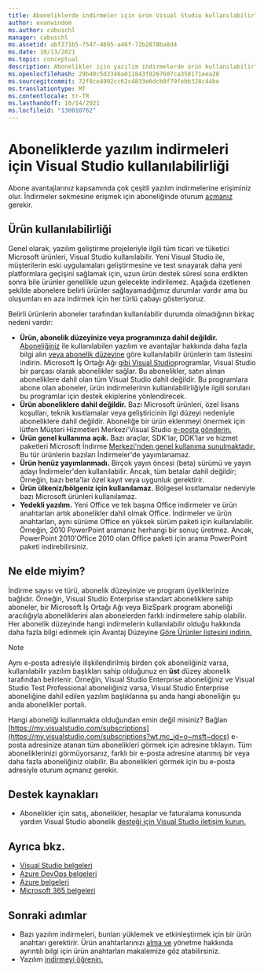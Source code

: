 ```yaml
---
title: Aboneliklerde indirmeler için ürün Visual Studio kullanılabilirliği | Microsoft Docs
author: evanwindom
ms.author: cabuschl
manager: cabuschl
ms.assetid: abf271b5-7547-4695-a46f-72b2878ba8d4
ms.date: 10/13/2021
ms.topic: conceptual
description: Abonelikler için yazılım indirmelerde ürün kullanılabilirliği Visual Studio öğrenin
ms.openlocfilehash: 29b40c5d2346a011843f8267607ca358171eea28
ms.sourcegitcommit: 72f8ce4992cc62c4833e6dcb0f79febb328c44be
ms.translationtype: MT
ms.contentlocale: tr-TR
ms.lasthandoff: 10/14/2021
ms.locfileid: "130010762"
---
```

# <a name="product-availability-for-software-downloads-in-visual-studio-subscriptions"></a>Aboneliklerde yazılım indirmeleri için Visual Studio kullanılabilirliği
Abone avantajlarınız kapsamında çok çeşitli yazılım indirmelerine erişiminiz olur.
İndirmeler sekmesine erişmek için aboneliğinde oturum [açmanız](https://my.visualstudio.com/downloads?wt.mc_id=o~msft~docs) gerekir.

## <a name="product-availability"></a>Ürün kullanılabilirliği
Genel olarak, yazılım geliştirme projeleriyle ilgili tüm ticari ve tüketici Microsoft ürünleri, Visual Studio kullanılabilir. Yeni Visual Studio ile, müşterilerin eski uygulamaları geliştirmesine ve test sınayarak daha yeni platformlara geçişini sağlamak için, uzun ürün destek süresi sona erdikten sonra bile ürünler genellikle uzun gelecekte indirilemez. Aşağıda özetlenen şekilde abonelere belirli ürünler sağlayamadığımız durumlar vardır ama bu oluşumları en aza indirmek için her türlü çabayı gösteriyoruz.

Belirli ürünlerin aboneler tarafından kullanılabilir durumda olmadığının birkaç nedeni vardır:

- **Ürün, abonelik düzeyinize veya programınıza dahil değildir.** [Aboneliğiniz](https://visualstudio.microsoft.com/vs/pricing/) ile kullanılabilen yazılım ve avantajlar hakkında daha fazla bilgi alın [veya abonelik düzeyine](https://download.microsoft.com/download/1/5/4/15454442-CF17-47B9-A65D-DF84EF88511B/Products_by_Benefit_Level.xlsx) göre kullanılabilir ürünlerin tam listesini indirin. Microsoft İş Ortağı Ağı [gibi Visual Studio](https://partner.microsoft.com/)programlar, Visual Studio bir parçası olarak abonelikler sağlar.  Bu abonelikler, satın alınan aboneliklere dahil olan tüm Visual Studio dahil değildir. Bu programlara abone olan aboneler, ürün indirmelerinin kullanılabilirliğiyle ilgili soruları bu programlar için destek ekiplerine yönlendirecek.
- **Ürün aboneliklere dahil değildir.** Bazı Microsoft ürünleri, özel lisans koşulları, teknik kısıtlamalar veya geliştiricinin ilgi düzeyi nedeniyle aboneliklere dahil değildir. Aboneliğe bir ürün eklenmeyi önermek için lütfen Müşteri Hizmetleri Merkezi'Visual Studio [e-posta gönderin.](https://visualstudio.microsoft.com/subscriptions/support/)
- **Ürün genel kullanıma açık.** Bazı araçlar, SDK'lar, DDK'lar ve hizmet paketleri Microsoft İndirme [Merkezi'nden genel kullanıma sunulmaktadır.](https://www.microsoft.com/download) Bu tür ürünlerin bazıları İndirmeler'de yayımlanamaz.
- **Ürün henüz yayımlanmadı.**  Birçok yayın öncesi (beta) sürümü ve yayın adayı İndirmeler'den kullanılabilir. Ancak, tüm betalar dahil değildir; Örneğin, bazı beta'lar özel kayıt veya uygunluk gerektirir. 
- **Ürün ülkeniz/bölgeniz için kullanılamaz.** Bölgesel kısıtlamalar nedeniyle bazı Microsoft ürünleri kullanılamaz.
- **Yedekli yazılım.** Yeni Office ve tek başına Office indirmeler ve ürün anahtarları artık abonelikler dahil olmak Office. İndirmeler ve ürün anahtarları, aynı sürüme Office en yüksek sürüm paketi için kullanılabilir.  Örneğin, 2010 PowerPoint aramanız herhangi bir sonuç üretmez.  Ancak, PowerPoint 2010'Office 2010 olan Office paketi için arama PowerPoint paketi indirebilirsiniz.

## <a name="what-do-i-get"></a>Ne elde miyim?
İndirme sayısı ve türü, abonelik düzeyinize ve program üyeliklerinize bağlıdır.  Örneğin, Visual Studio Enterprise standart aboneliklere sahip aboneler, bir Microsoft İş Ortağı Ağı veya BizSpark program aboneliği aracılığıyla aboneliklerini alan abonelerden farklı indirmelere sahip olabilir.  Her abonelik düzeyinde hangi indirmelerin kullanılabilir olduğu hakkında daha fazla bilgi edinmek için Avantaj Düzeyine [Göre Ürünler listesini indirin.](https://download.microsoft.com/download/1/5/4/15454442-CF17-47B9-A65D-DF84EF88511B/Visual_Studio_by_Subscription_Level.xlsx)

> [!NOTE]
> Aynı e-posta adresiyle ilişkilendirilmiş birden çok aboneliğiniz varsa, kullanılabilir yazılım başlıkları sahip olduğunuz en **üst** düzey abonelik tarafından belirlenir.  Örneğin, Visual Studio Enterprise aboneliğiniz ve Visual Studio Test Professional aboneliğiniz varsa, Visual Studio Enterprise aboneliğine dahil edilen yazılım başlıklarına şu anda hangi aboneliğin şu anda abonelikler portalı. 

Hangi aboneliği kullanmakta olduğundan emin değil misiniz?  Bağlan [https://my.visualstudio.com/subscriptions](https://my.visualstudio.com/subscriptions?wt.mc_id=o~msft~docs) e-posta adresinize atanan tüm abonelikleri görmek için adresine tıklayın. Tüm aboneliklerinizi görmüyorsanız, farklı bir e-posta adresine atanmış bir veya daha fazla aboneliğiniz olabilir.  Bu abonelikleri görmek için bu e-posta adresiyle oturum açmanız gerekir.

## <a name="support-resources"></a>Destek kaynakları
- Abonelikler için satış, abonelikler, hesaplar ve faturalama konusunda yardım Visual Studio abonelik [desteği için Visual Studio iletişim kurun.](https://aka.ms/vssubscriberhelp)

## <a name="see-also"></a>Ayrıca bkz.
- [Visual Studio belgeleri](/visualstudio/)
- [Azure DevOps belgeleri](/azure/devops/)
- [Azure belgeleri](/azure/)
- [Microsoft 365 belgeleri](/microsoft-365/)

## <a name="next-steps"></a>Sonraki adımlar
- Bazı yazılım indirmeleri, bunları yüklemek ve etkinleştirmek için bir ürün anahtarı gerektirir.  Ürün anahtarlarınızı [alma ve](product-keys.md) yönetme hakkında ayrıntılı bilgi için ürün anahtarları makalemize göz atabilirsiniz. 
- Yazılım [indirmeyi öğrenin.](download-software.md)